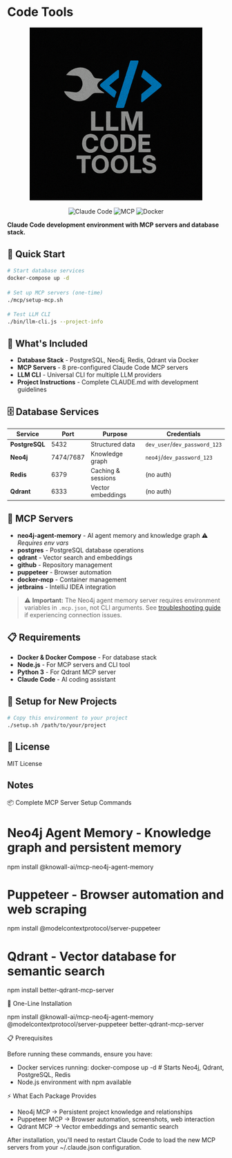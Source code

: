 # Code Tools

<div align="center">
  <img src="img/project-logo.png" alt="Code Tools" width="400"/>
</div>

<div align="center">

![Claude Code](https://img.shields.io/badge/Claude_Code-Ready-4A90E2?style=for-the-badge)
![MCP](https://img.shields.io/badge/MCP-Enabled-6B73FF?style=for-the-badge)
![Docker](https://img.shields.io/badge/Docker-Compose-2496ED?style=for-the-badge&logo=docker&logoColor=white)

</div>

**Claude Code development environment with MCP servers and database stack.**

## 🚀 Quick Start

```bash
# Start database services
docker-compose up -d

# Set up MCP servers (one-time)
./mcp/setup-mcp.sh

# Test LLM CLI
./bin/llm-cli.js --project-info
```

## 🔧 What's Included

- **Database Stack** - PostgreSQL, Neo4j, Redis, Qdrant via Docker
- **MCP Servers** - 8 pre-configured Claude Code MCP servers
- **LLM CLI** - Universal CLI for multiple LLM providers
- **Project Instructions** - Complete CLAUDE.md with development guidelines

## 🗄️ Database Services

| Service | Port | Purpose | Credentials |
|---------|------|---------|-------------|
| **PostgreSQL** | 5432 | Structured data | `dev_user`/`dev_password_123` |
| **Neo4j** | 7474/7687 | Knowledge graph | `neo4j`/`dev_password_123` |
| **Redis** | 6379 | Caching & sessions | (no auth) |
| **Qdrant** | 6333 | Vector embeddings | (no auth) |

## 🔌 MCP Servers

- **neo4j-agent-memory** - AI agent memory and knowledge graph ⚠️ *Requires env vars*
- **postgres** - PostgreSQL database operations  
- **qdrant** - Vector search and embeddings
- **github** - Repository management
- **puppeteer** - Browser automation
- **docker-mcp** - Container management
- **jetbrains** - IntelliJ IDEA integration

> ⚠️ **Important:** The Neo4j agent memory server requires environment variables in `.mcp.json`, not CLI arguments. See [troubleshooting guide](docs/neo4j-troubleshooting.md) if experiencing connection issues.

## 📋 Requirements

- **Docker & Docker Compose** - For database stack
- **Node.js** - For MCP servers and CLI tool
- **Python 3** - For Qdrant MCP server
- **Claude Code** - AI coding assistant

## 🔧 Setup for New Projects

```bash
# Copy this environment to your project
./setup.sh /path/to/your/project
```

## 📄 License

MIT License


## Notes
📦 Complete MCP Server Setup Commands

# Neo4j Agent Memory - Knowledge graph and persistent memory
npm install @knowall-ai/mcp-neo4j-agent-memory

# Puppeteer - Browser automation and web scraping
npm install @modelcontextprotocol/server-puppeteer

# Qdrant - Vector database for semantic search
npm install better-qdrant-mcp-server

🔧 One-Line Installation

npm install @knowall-ai/mcp-neo4j-agent-memory @modelcontextprotocol/server-puppeteer
better-qdrant-mcp-server

📋 Prerequisites

Before running these commands, ensure you have:

- Docker services running:
  docker-compose up -d  # Starts Neo4j, Qdrant, PostgreSQL, Redis
- Node.js environment with npm available

⚡ What Each Package Provides

- Neo4j MCP → Persistent project knowledge and relationships
- Puppeteer MCP → Browser automation, screenshots, web interaction
- Qdrant MCP → Vector embeddings and semantic search

After installation, you'll need to restart Claude Code to load the new MCP servers from your
~/.claude.json configuration.